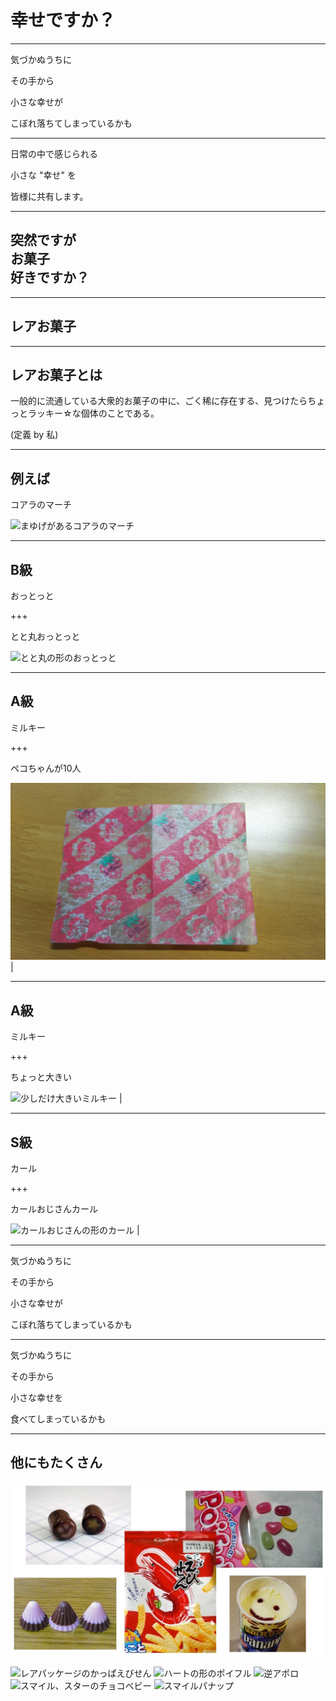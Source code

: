 # 幸せですか？

---

気づかぬうちに

その手から

小さな幸せが

こぼれ落ちてしまっているかも

---

日常の中で感じられる

小さな "幸せ" を

皆様に共有します。

---

## 突然ですが<br>お菓子<br>好きですか？

---

## レアお菓子

---

## レアお菓子とは

一般的に流通している大衆的お菓子の中に、ごく稀に存在する、見つけたらちょっとラッキー☆な個体のことである。

(定義 by 私)

---

## 例えば

コアラのマーチ

![まゆげがあるコアラのマーチ](https://image.entabe.jp/upload/images/MAINMAIN.jpg)

---

## B級

おっとっと

+++

とと丸おっとっと

![とと丸の形のおっとっと](http://xn--p8j3d6d9355a.com/wp-content/uploads/2015/06/%E3%81%A8%E3%81%A8%E4%B8%B8%E3%81%8A%E3%81%A3%E3%81%A8%E3%81%A3%E3%81%A8-300x225.jpeg)

---

## A級

ミルキー

+++

ペコちゃんが10人

![ペコちゃんが10人いるミルキーの包み紙](DSC_0544.JPG) |

---

## A級

ミルキー

+++

ちょっと大きい

![少しだけ大きいミルキー](http://blogimg.goo.ne.jp/user_image/47/0f/44aa1e3686f8a261e34088910b315bc1.jpg) |

---

## S級

カール

+++

カールおじさんカール

![カールおじさんの形のカール](http://xn--n8ja8pb.jp/data/upfile/2493-3.jpg) |

---

気づかぬうちに

その手から

小さな幸せが

こぼれ落ちてしまっているかも

---

気づかぬうちに

その手から

小さな幸せを

食べてしまっているかも

---

## 他にもたくさん

![他のバリエーション](others.jpg)

![レアパッケージのかっぱえびせん](http://livedoor.blogimg.jp/nakaikeiji/imgs/3/9/392b74c9.jpg)
![ハートの形のポイフル](https://blog-001.west.edge.storage-yahoo.jp/res/blog-e6-84/nyanpeiallenn/folder/972300/99/22887499/img_1?1300101026)
![逆アポロ](http://img-cdn.jg.jugem.jp/6d1/39153/20080801_541371.jpg)
![スマイル、スターのチョコベビー](https://pbs.twimg.com/media/BRTp4RACYAA6JYY.jpg)
![スマイルパナップ](http://pds.exblog.jp/pds/1/200903/07/30/a0111430_2678.jpg)
